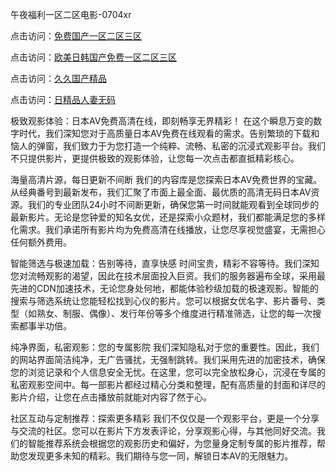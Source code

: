 
午夜福利一区二区电影-0704xr


点击访问：<a href="https://bered.pages.dev/">免费国产一区二区三区</a>

点击访问：<a href="https://https://rtj-3zo.pages.dev/">欧美日韩国产免费一区二区三区</a>

点击访问：<a href="https://bsdf-5f5.pages.dev/">久久国产精品</a>

点击访问：<a href="https://fdhf-454.pages.dev/">日精品人妻无码</a>


极致观影体验：日本AV免费高清在线，即刻畅享无界精彩！
在这个瞬息万变的数字时代，我们深知您对于高质量日本AV免费在线观看的需求。告别繁琐的下载和恼人的弹窗，我们致力于为您打造一个纯粹、流畅、私密的沉浸式观影平台。我们不只提供影片，更提供极致的观影体验，让您每一次点击都直抵精彩核心。

海量高清片源，每日更新不间断
我们的内容库是您探索日本AV免费世界的宝藏。从经典番号到最新发布，我们汇聚了市面上最全面、最优质的高清无码日本AV资源。我们的专业团队24小时不间断更新，确保您第一时间就能观看到全球同步的最新影片。无论是您钟爱的知名女优，还是探索小众题材，我们都能满足您的多样化需求。我们承诺所有影片均为免费高清在线播放，让您尽享视觉盛宴，无需担心任何额外费用。

智能筛选与极速加载：告别等待，直享快感
时间宝贵，精彩不容等待。我们深知您对流畅观影的渴望，因此在技术层面投入巨资。我们的服务器遍布全球，采用最先进的CDN加速技术，无论您身处何地，都能体验秒级加载的极速观影。智能的搜索与筛选系统让您能轻松找到心仪的影片。您可以根据女优名字、影片番号、类型（如熟女、制服、偶像）、发行年份等多个维度进行精准筛选，让您的每一次搜索都事半功倍。

纯净界面，私密观影：您的专属影院
我们深知隐私对于您的重要性。因此，我们的网站界面简洁纯净，无广告骚扰，无强制跳转。我们采用先进的加密技术，确保您的浏览记录和个人信息安全无忧。在这里，您可以完全放松身心，沉浸在专属的私密观影空间中。每一部影片都经过精心分类和整理，配有高质量的封面和详尽的影片介绍，让您在点击播放前就能对内容了然于心。

社区互动与定制推荐：探索更多精彩
我们不仅仅是一个观影平台，更是一个分享与交流的社区。您可以在影片下方发表评论，分享观影心得，与其他同好交流。我们的智能推荐系统会根据您的观影历史和偏好，为您量身定制专属的影片推荐，帮助您发现更多未知的精彩。我们期待与您一同，解锁日本AV的无限魅力。


<span style="display:none;">[Canonical link](）</span>
